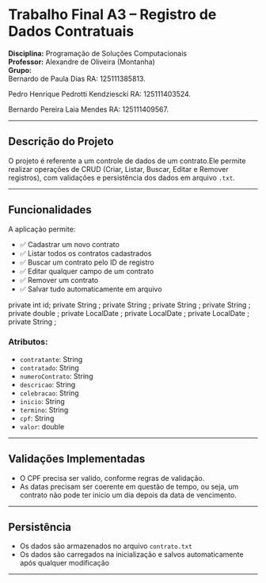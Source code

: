 # Trabalho Final A3 – Registro de Dados Contratuais

**Disciplina:** Programação de Soluções Computacionais  
**Professor:** Alexandre de Oliveira (Montanha)  
**Grupo:**   
Bernardo de Paula Dias RA: 125111385813.

Pedro Henrique Pedrotti Kendziescki RA: 125111403524.

Bernardo Pereira Laia Mendes RA: 125111409567.

---

## Descrição do Projeto

O projeto é referente a um controle de dados de um contrato.Ele permite realizar operações de CRUD (Criar, Listar, Buscar, Editar e Remover registros), com validações e persistência dos dados em arquivo `.txt`.

---

##  Funcionalidades

A aplicação permite:
- ✅ Cadastrar um novo contrato
- ✅ Listar todos os contratos cadastrados
- ✅ Buscar um contrato pelo ID de registro
- ✅ Editar qualquer campo de um contrato
- ✅ Remover um contrato
- ✅ Salvar tudo automaticamente em arquivo

 private int id;
    private String ;
    private String ;
    private String ;
    private String ;
    private double ;
    private LocalDate ;
    private LocalDate ;
    private LocalDate ;
    private String ;

### Atributos:
- `contratante`: String
- `contratado`: String
- `numeroContrato`: String
- `descricao`: String
- `celebracao`: String
- `inicio`: String
- `termino`: String
- `cpf`: String
- `valor`: double

---

##  Validações Implementadas

- O CPF precisa ser valido, conforme regras de validação.
- As datas precisam ser coerente em questão de tempo, ou seja, um contrato não pode ter inicio um dia depois da data de vencimento.

---

##  Persistência

- Os dados são armazenados no arquivo `contrato.txt`
- Os dados são carregados na inicialização e salvos automaticamente após qualquer modificação

---


#
